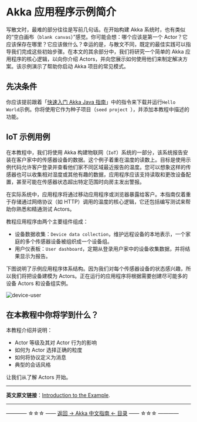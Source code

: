 # Akka 应用程序示例简介
写散文时，最难的部分往往是写前几句话。在开始构建 Akka 系统时，也有类似的“空白画布（`blank canvas`）”感觉。你可能会想：哪个应该是第一个 Actor？它应该保存在哪里？它应该做什么？幸运的是，与散文不同，既定的最佳实践可以指导我们完成这些初始步骤。在本文的其余部分中，我们将研究一个简单的 Akka 应用程序的核心逻辑，以向你介绍 Actors，并向您展示如何使用他们来制定解决方案。该示例演示了帮助你启动 Akka 项目的常见模式。

## 先决条件

你应该提前跟着「[快速入门 Akka Java 指南](https://github.com/guobinhit/akka-guide/blob/master/articles/qucikstart-akka-java.md)」中的指令来下载并运行`Hello World`示例。你将使用它作为种子项目（`seed project `），并添加本教程中描述的功能。

##  IoT 示例用例

在本教程中，我们将使用 Akka 构建物联网（`IoT`）系统的一部分，该系统报告安装在客户家中的传感器设备的数据。这个例子着重在温度的读数上。目标是使用示例代码允许客户登录并查看他们家不同区域最近报告的温度。您可以想象这样的传感器也可以收集相对湿度或其他有趣的数据，应用程序应该支持读取和更改设备配置，甚至可能在传感器状态超出特定范围时向房主发出警报。

在实际系统中，应用程序将通过移动应用程序或浏览器暴露给客户。本指南仅着重于存储通过网络协议（如 HTTP）调用的温度的核心逻辑，它还包括编写测试来帮助你熟悉和精通测试 Actors。

教程应用程序由两个主要组件组成：

- 设备数据收集：`Device data collection`，维护远程设备的本地表示，一个家庭的多个传感器设备被组织成一个设备组。
- 用户仪表板：`User dashboard`，定期从登录用户家中的设备收集数据，并将结果显示为报告。

下图说明了示例应用程序体系结构。因为我们对每个传感器设备的状态感兴趣，所以我们将把设备建模为 Actors。正在运行的应用程序将根据需要创建尽可能多的设备 Actors 和设备组实例。

![device-user](https://github.com/guobinhit/akka-guide/blob/master/images/tutorial/device-user.png)

## 在本教程中你将学到什么？

本教程介绍并说明：

- Actor 等级及其对 Actor 行为的影响
- 如何为 Actor 选择正确的粒度
- 如何将协议定义为消息
- 典型的会话风格

让我们从了解 Actors 开始。

----------

**英文原文链接**：[Introduction to the Example](https://doc.akka.io/docs/akka/current/guide/tutorial.html).

----------
———— ☆☆☆ —— [返回 -> Akka 中文指南 <- 目录](https://github.com/guobinhit/akka-guide/blob/master/README.md) —— ☆☆☆ ————